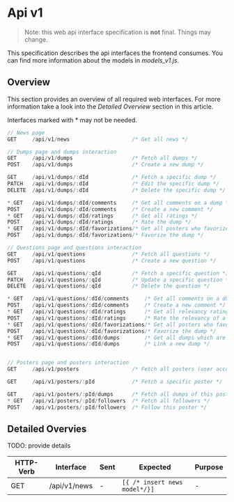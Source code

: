 # Api v1

> Note: this web api interface specification is **not** final. Things may change.


This specification describes the api interfaces the frontend consumes. You can find more
information about the models in *models_v1.js*.

## Overview

This section provides an overview of all required web interfaces. For more information
take a look into the *Detailed Overview* section in this article.

Interfaces marked with * may not be needed.
```js
// News page
GET     /api/v1/news                    /* Get all news */

// Dumps page and dumps interaction
GET     /api/v1/dumps                   /* Fetch all dumps */
POST    /api/v1/dumps                   /* Create a new dump */

GET     /api/v1/dumps/:dId              /* Fetch a specific dump */
PATCH   /api/v1/dumps/:dId              /* Edit the specific dump */
DELETE  /api/v1/dumps/:dId              /* Delete the specific dump */

* GET   /api/v1/dumps/:dId/comments     /* Get all comments on a dump */
POST    /api/v1/dumps/:dId/comments     /* Create a new comment */
* GET   /api/v1/dumps/:dId/ratings      /* Get all ratings */
POST    /api/v1/dumps/:dId/ratings      /* Rate the dump */
* GET   /api/v1/dumps/:dId/favorizations/* Get all posters who favorized the dump */
POST    /api/v1/dumps/:dId/favorizations/* Favorize the dump */

// Questions page and questions interaction
GET     /api/v1/questions               /* Fetch all questions */
POST    /api/v1/questions               /* Create a new question */

GET     /api/v1/questions/:qId          /* Fetch a specific question */
PATCH   /api/v1/questions/:qId          /* Update a specific question */
DELETE  /api/v1/questions/:qId          /* Delete the question */

* GET   /api/v1/questions/:dId/comments     /* Get all comments on a dump */
POST    /api/v1/questions/:dId/comments     /* Create a new comment */
* GET   /api/v1/questions/:dId/ratings      /* Get all relevancy ratings */
POST    /api/v1/questions/:dId/ratings      /* Rate the relevancy of a question */
* GET   /api/v1/questions/:dId/favorizations/* Get all posters who favorized the dump */
POST    /api/v1/questions/:dId/favorizations/* Favorize the dump */
* GET   /api/v1/questions/:dId/dumps        /* Get all dumps which are linked to this question */
POST    /api/v1/questions/:dId/dumps        /* Link a new dump */


// Posters page and posters interaction
GET     /api/v1/posters                 /* Fetch all posters (user accounts) */

GET     /api/v1/posters/:pId            /* Fetch a specific poster */

GET     /api/v1/posters/:pId/dumps      /* Fetch all dumps of this poster */
* GET   /api/v1/posters/:pId/followers  /* Fetch all followers */
POST    /api/v1/posters/:pId/followers  /* Follow this poster */
```

## Detailed Overvies

TODO: provide details

HTTP-Verb | Interface | Sent | Expected | Purpose
--- | --- | --- | --- | --- 
GET | /api/v1/news | - | ```[{ /* insert news model*/}]``` | -
